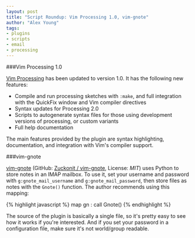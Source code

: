 ```yaml
---
layout: post
title: "Script Roundup: Vim Processing 1.0, vim-gnote"
author: "Alex Young"
tags: 
- plugins
- scripts
- email
- processing
---
```


###Vim Processing 1.0

[Vim Processing](https://github.com/sophacles/vim-processing) has been updated to version 1.0.  It has the following new features:

* Compile and run processing sketches with `:make`, and full integration with the QuickFix window and Vim compiler directives
* Syntax updates for Processing 2.0
* Scripts to autogenerate syntax files for those using development versions of processing, or custom variants
* Full help documentation

The main features provided by the plugin are syntax highlighting, documentation, and integration with Vim's compiler support.

###vim-gnote

[vim-gnote](http://www.vim.org/scripts/script.php?script_id=4760) (GitHub: [Zuckonit / vim-gnote](https://github.com/Zuckonit/vim-gnote), License: _MIT_) uses Python to store notes in an IMAP mailbox.  To use it, set your username and password with `g:gnote_mail_username` and `g:gnote_mail_password`, then store files as notes with the `Gnote()` function.  The author recommends using this mapping:

{% highlight javascript %}
map <leader>gn <esc>: call Gnote() <cr>
{% endhighlight %}

The source of the plugin is basically a single file, so it's pretty easy to see how it works if you're interested.  And if you set your password in a configuration file, make sure it's not world/group readable.

